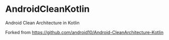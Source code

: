# AndroidCleanKotlin

Android Clean Architecture in Kotlin

Forked from https://github.com/android10/Android-CleanArchitecture-Kotlin
